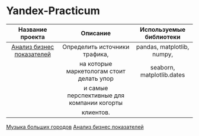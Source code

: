 # Yandex-Practicum


| Название проекта                                  | Описание                                          | Используемые библиотеки     |
|:---------------------------:                      | :---------------------------:                     |:---------------------------:|
| [Анализ бизнес показателей](https://github.com/IvanKuzkokov/Yandex-Practicum/tree/main/%D0%90%D0%BD%D0%B0%D0%BB%D0%B8%D0%B7%20%D0%B1%D0%B8%D0%B7%D0%BD%D0%B5%D1%81%20%D0%BF%D0%BE%D0%BA%D0%B0%D0%B7%D0%B0%D1%82%D0%B5%D0%BB%D0%B5%D0%B9.ipynb)                       | Определить источники трафика,                     | pandas, matplotlib, numpy,  |
|                                                   | на которые маркетологам стоит делать упор         | seaborn, matplotlib.dates   | 
|                                                   | и самые перспективные для компании когорты        |                             |
|                                                   | клиентов.                                         |                             |
[Музыка больших городов](big_cities_music)
[Анализ бизнес показателей](big_cities_music)
